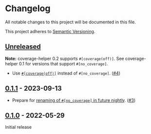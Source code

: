 # Changelog

All notable changes to this project will be documented in this file.

This project adheres to [Semantic Versioning](https://semver.org).

<!--
Note: In this file, do not use the hard wrap in the middle of a sentence for compatibility with GitHub comment style markdown rendering.
-->

## [Unreleased]

**Note:** coverage-helper 0.2 supports `#[coverage(off)]`.
See coverage-helper 0.1 for versions that support `#[no_coverage]`.

- Use [`#[coverage(off)]`](https://github.com/rust-lang/rust/pull/114656) instead of `#[no_coverage]`. ([#4](https://github.com/taiki-e/coverage-helper/pull/4))

## [0.1.1] - 2023-09-13

- Prepare for [renaming of `#[no_coverage]` in future nightly](https://github.com/rust-lang/rust/pull/114656). ([#3](https://github.com/taiki-e/coverage-helper/pull/3))

## [0.1.0] - 2022-05-29

Initial release

[Unreleased]: https://github.com/taiki-e/coverage-helper/compare/v0.1.1...HEAD
[0.1.1]: https://github.com/taiki-e/coverage-helper/compare/v0.1.0...v0.1.1
[0.1.0]: https://github.com/taiki-e/coverage-helper/releases/tag/v0.1.0
